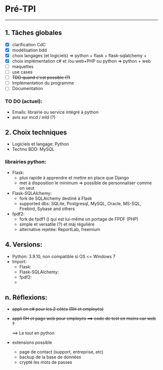 # Pré-TPI

---

## 1. Tâches globales

- [x] clarification CdC
- [x] modélisation bdd
- [x] choix langages (et logiciels) => python + flask + flask-sqlalchemy + 
- [x] choix implémentation c# et /ou web+PHP ou python => python + web
- [ ] maquettes
- [ ] use cases
- [ ] ~~TDD quand c'est possible (?)~~
- [ ] Implémentation du programme
- [ ] Documentation

### TO DO  (actuel):

- Emails: librairie ou service intégré à python
- avis sur mcd / mld (?)

## 2. Choix techniques

- Logiciels et langage: Python
- Techno BDD: MySQL

### 	librairies python:

- Flask: 
  - plus rapide à apprendre et mettre en place que Django
  - met à disposition le minimum => possible de personnaliser comme on veut
- Flask-SQLAlchemy: 
  - fork de SQLAlchemy destiné à Flask
  - supported dbs: SQLite, Postgresql, MySQL, Oracle,        MS-SQL, Firebird, Sybase and others
- fpdf2: 
  - fork de fpdf1 () qui est lui-même un portage de FPDF (PHP)
  - simple et versatile (?) et màj régulière
  - alternative rejetée: ReportLab, freemium



## 4. Versions:

- Python: 3.9.10, non compatible si OS <= Windows 7
- Import:
  - Flask:
  - Flask-SQLAlchemy:
  - fpdf2:
  - 

## n. Réflexions:

- ~~appli en c# pour les 2 côtés (RH et employés)~~

- ~~appli RH et page web pour employés ==> code de test en moins car web ?~~

  ==> Le tout en python
  
- extensions possible

  - page de contact (support, entreprise, etc)
  - backup de la base de données
  - crypté les mots de passes